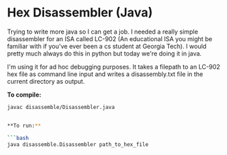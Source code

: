 # Hex Disassembler (Java)

Trying to write more java so I can get a job. 
I needed a really simple disassembler for an ISA called LC-902 (An educational ISA you might be familiar with if you've ever been a cs student at Georgia Tech). I would pretty much always do this in python but today we're doing it in java. 

I'm using it for ad hoc debugging purposes. It takes a filepath to an LC-902 hex file as command line input and writes a disassembly.txt file in the current directory as output.

**To compile:**

```bash
javac disassemble/Disassembler.java


**To run:**

```bash
java disassemble.Disassembler path_to_hex_file

